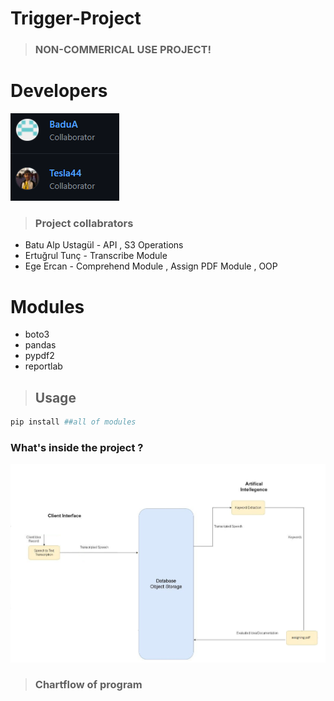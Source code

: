 # Trigger-Project
>### NON-COMMERICAL USE PROJECT!
# Developers
![Screenshot](Collabrators.png)
> ### Project collabrators 
* Batu Alp Ustagül - API , S3 Operations  
* Ertuğrul Tunç - Transcribe Module
* Ege Ercan - Comprehend Module , Assign PDF Module , OOP 

# Modules 
- boto3 
- pandas
- pypdf2
- reportlab
> ## Usage
```python
pip install ##all of modules
```

### What's inside the project ?
![Screenshot](diagram.png)
> ### Chartflow of program

